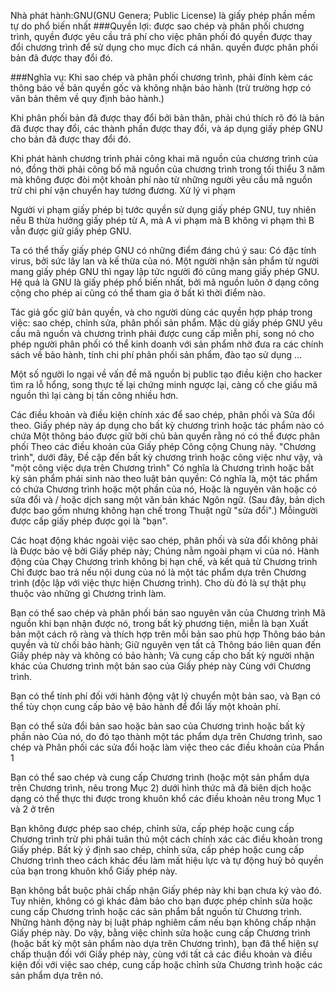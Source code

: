 Nhà phát hành:GNU(GNU Genera; Public License) là giấy phép phần mềm tự do phổ biến nhất
###Quyền lợi: được sao chép và phân phối chương trình, quyền được yêu cầu trả phí cho việc phân phối đó quyền được thay đổi chương trình để sử dụng cho mục đích cá nhân. quyền được phân phối bản đã được thay đổi đó.

###Nghĩa vụ: Khi sao chép và phân phối chương trình, phải đính kèm các thông báo về bản quyền gốc và không nhận bảo hành (trừ trường hợp có văn bản thêm về quy định bảo hành.)

Khi phân phối bản đã được thay đổi bởi bản thân, phải chú thích rõ đó là bản đã được thay đổi, các thành phần được thay đổi, và áp dụng giấy phép GNU cho bản đã được thay đổi đó.

Khi phát hành chương trình phải công khai mã nguồn của chương trình của nó, đồng thời phải công bố mã nguồn của chương trình trong tối thiểu 3 năm mà không được đòi một khoản phí nào từ những người yêu cầu mã nguồn trừ chi phí vận chuyển hay tương đương. Xử lý vi phạm

Người vi phạm giấy phép bị tước quyền sử dụng giấy phép GNU, tuy nhiên nếu B thừa hưởng giấy phép từ A, mà A vi phạm mà B không vi phạm thì B vẫn được giữ giấy phép GNU.

Ta có thể thấy giấy phép GNU có những điểm đáng chú ý sau: Có đặc tính virus, bởi sức lây lan và kế thừa của nó. Một người nhận sản phẩm từ người mang giấy phép GNU thì ngay lập tức người đó cũng mang giấy phép GNU. Hệ quả là GNU là giấy phép phổ biến nhất, bởi mã nguồn luôn ở dạng công cộng cho phép ai cũng có thể tham gia ở bất kì thời điểm nào.

Tác giả gốc giữ bản quyền, và cho người dùng các quyền hợp pháp trong việc: sao chép, chỉnh sửa, phân phối sản phẩm. Mặc dù giấy phép GNU yêu cầu mã nguồn và chương trình phải được cung cấp miễn phí, song nó cho phép người phân phối có thể kinh doanh với sản phẩm nhờ đưa ra các chính sách về bảo hành, tính chi phí phân phối sản phẩm, đào tạo sử dụng …

Một số người lo ngại về vấn đề mã nguồn bị public tạo điều kiện cho hacker tìm ra lỗ hổng, song thực tế lại chứng minh ngược lại, càng cố che giấu mã nguồn thì lại càng bị tấn công nhiều hơn.

Các điều khoản và điều kiện chính xác để sao chép, phân phối và Sửa đổi theo. Giấy phép này áp dụng cho bất kỳ chương trình hoặc tác phẩm nào có chứa Một thông báo được giữ bởi chủ bản quyền rằng nó có thể được phân phối Theo các điều khoản của Giấy phép Công cộng Chung này. "Chương trình", dưới đây, Đề cập đến bất kỳ chương trình hoặc công việc như vậy, và "một công việc dựa trên Chương trình" Có nghĩa là Chương trình hoặc bất kỳ sản phẩm phái sinh nào theo luật bản quyền: Có nghĩa là, một tác phẩm có chứa Chương trình hoặc một phần của nó, Hoặc là nguyên văn hoặc có sửa đổi và / hoặc dịch sang một văn bản khác Ngôn ngữ. (Sau đây, bản dịch được bao gồm nhưng không hạn chế trong Thuật ngữ "sửa đổi".) Mỗi ​​người được cấp giấy phép được gọi là "bạn".

Các hoạt động khác ngoài việc sao chép, phân phối và sửa đổi không phải là Được bảo vệ bởi Giấy phép này; Chúng nằm ngoài phạm vi của nó. Hành động của Chạy Chương trình không bị hạn chế, và kết quả từ Chương trình Chỉ được bao trả nếu nội dung của nó là một tác phẩm dựa trên Chương trình (độc lập với việc thực hiện Chương trình). Cho dù đó là sự thật phụ thuộc vào những gì Chương trình làm.

Bạn có thể sao chép và phân phối bản sao nguyên văn của Chương trình Mã nguồn khi bạn nhận được nó, trong bất kỳ phương tiện, miễn là bạn Xuất bản một cách rõ ràng và thích hợp trên mỗi bản sao phù hợp Thông báo bản quyền và từ chối bảo hành; Giữ nguyên vẹn tất cả Thông báo liên quan đến Giấy phép này và không có bảo hành; Và cung cấp cho bất kỳ người nhận khác của Chương trình một bản sao của Giấy phép này Cùng với Chương trình.

Bạn có thể tính phí đối với hành động vật lý chuyển một bản sao, và Bạn có thể tùy chọn cung cấp bảo vệ bảo hành để đổi lấy một khoản phí.

Bạn có thể sửa đổi bản sao hoặc bản sao của Chương trình hoặc bất kỳ phần nào Của nó, do đó tạo thành một tác phẩm dựa trên Chương trình, sao chép và Phân phối các sửa đổi hoặc làm việc theo các điều khoản của Phần 1

Bạn có thể sao chép và cung cấp Chương trình (hoặc một sản phẩm dựa trên Chương trình, nêu trong Mục 2) dưới hình thức mã đã biên dịch hoặc dạng có thể thực thi được trong khuôn khổ các điều khoản nêu trong Mục 1 và 2 ở trên

Bạn không được phép sao chép, chỉnh sửa, cấp phép hoặc cung cấp Chương trình trừ phi phải tuân thủ một cách chính xác các điều khoản trong Giấy phép. Bất kỳ ý định sao chép, chỉnh sửa, cấp phép hoặc cung cấp Chương trình theo cách khác đều làm mất hiệu lực và tự động huỷ bỏ quyền của bạn trong khuôn khổ Giấy phép này.

Bạn không bắt buộc phải chấp nhận Giấy phép này khi bạn chưa ký vào đó. Tuy nhiên, không có gì khác đảm bảo cho bạn được phép chỉnh sửa hoặc cung cấp Chương trình hoặc các sản phẩm bắt nguồn từ Chương trình. Những hành động này bị luật pháp nghiêm cấm nếu bạn không chấp nhận Giấy phép này. Do vậy, bằng việc chỉnh sửa hoặc cung cấp Chương trình (hoặc bất kỳ một sản phẩm nào dựa trên Chương trình), bạn đã thể hiện sự chấp thuận đối với Giấy phép này, cùng với tất cả các điều khoản và điều kiện đối với việc sao chép, cung cấp hoặc chỉnh sửa Chương trình hoặc các sản phẩm dựa trên nó.

